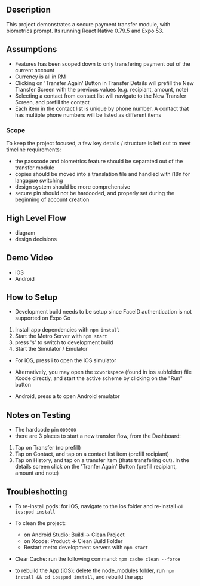 ## Description

This project demonstrates a secure payment transfer module, with biometrics prompt. Its running React Native 0.79.5 and Expo 53.

## Assumptions

-   Features has been scoped down to only transfering payment out of the current account
-   Currency is all in RM
-   Clicking on 'Transfer Again' Button in Transfer Details will prefill the New Transfer Screen with the previous values (e.g. recipiant, amount, note)
-   Selecting a contact from contact list will navigate to the New Transfer Screen, and prefill the contact
-   Each item in the contact list is unique by phone number. A contact that has multiple phone numbers will be listed as different items

### Scope

To keep the project focused, a few key details / structure is left out to meet timeline requirements:

-   the passcode and biometrics feature should be separated out of the transfer module
-   copies should be moved into a translation file and handled with i18n for langague switching
-   design system should be more comprehensive
-   secure pin should not be hardcoded, and properly set during the beginning of account creation

## High Level Flow

-   diagram
-   design decisions

## Demo Video

-   iOS
-   Android

## How to Setup

-   Development build needs to be setup since FaceID authentication is not supported on Expo Go

1. Install app dependencies with `npm install`
2. Start the Metro Server with `npm start`
3. press 's' to switch to development build
4. Start the Simulator / Emulator

-   For iOS, press i to open the iOS simulator
-   Alternatively, you may open the `xcworkspace` (found in ios subfolder) file Xcode directly, and start the active scheme by clicking on the "Run" button

-   Android, press a to open Android emulator

## Notes on Testing

-   The hardcode pin `000000`
-   there are 3 places to start a new transfer flow, from the Dashboard:

1.  Tap on Transfer (no prefill)
2.  Tap on Contact, and tap on a contact list item (prefill recipiant)
3.  Tap on History, and tap on a transfer item (thats transfering out). In the details screen click on the 'Tranfer Again' Button (prefill recipiant, amount and note)

## Troubleshotting

-   To re-install pods: for iOS, navigate to the ios folder and re-install `cd ios;pod install`
-   To clean the project:

    -   on Android Studio: Build -> Clean Project
    -   on Xcode: Product -> Clean Build Folder
    -   Restart metro development servers with `npm start`

-   Clear Cache: run the following command: `npm cache clean --force`
-   to rebuild the App (iOS): delete the node_modules folder, run `npm install && cd ios;pod install`, and rebuild the app
